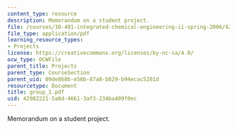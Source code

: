 ```yaml
---
content_type: resource
description: Memorandum on a student project.
file: /courses/10-491-integrated-chemical-engineering-ii-spring-2006/429822215a8d46613af3234ba409f0ec_group_1.pdf
file_type: application/pdf
learning_resource_types:
- Projects
license: https://creativecommons.org/licenses/by-nc-sa/4.0/
ocw_type: OCWFile
parent_title: Projects
parent_type: CourseSection
parent_uid: 09de868b-e56b-87a8-b829-b94ecac5201d
resourcetype: Document
title: group_1.pdf
uid: 42982221-5a8d-4661-3af3-234ba409f0ec
---
```

Memorandum on a student project.